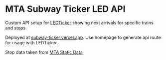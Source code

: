 # MTA Subway Ticker LED API

Custom API setup for <a target="_blank" rel="noreferrer" href="https://ledtickers.com/"> LEDTicker</a> showing next arrivals for specific trains and stops

Deployed at <a target="_blank" rel="noreferrer" href="https://subway-ticker.vercel.app/"> subway-ticker.vercel.app</a>. Use homepage to generate api route for usage with LEDTicker.

Stop data taken from <a target="_blank" rel="noreferrer" href="http://web.mta.info/developers/developer-data-terms.html#data"> MTA Static Data</a>
